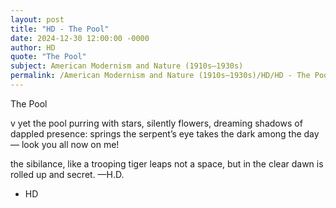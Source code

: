 ```yaml
---
layout: post
title: "HD - The Pool"
date: 2024-12-30 12:00:00 -0000
author: HD
quote: "The Pool"
subject: American Modernism and Nature (1910s–1930s)
permalink: /American Modernism and Nature (1910s–1930s)/HD/HD - The Pool
---
```


The Pool

   v
yet the pool
purring with stars,
silently flowers,
dreaming shadows
    of dappled presence:
        springs the serpent’s eye
        takes the dark among the day—
    look you all now on me!

the sibilance,
like a trooping tiger
    leaps not a space,
    but in the clear dawn
    is rolled up
    and secret.
                  —H.D.

- HD
